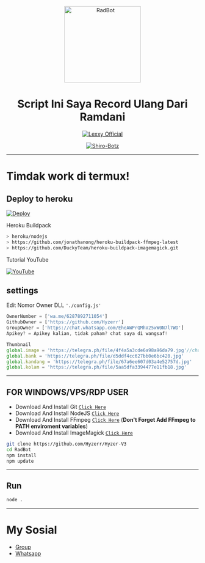 <p align="center">
<img src="https://telegra.ph/file/b4237824e8fd66c4aeb84.png" alt="RadBot" width="200"/>

</p>
<h1 align="center">Script Ini Saya Record Ulang Dari Ramdani</h1>
<p align="center"> <a href="https://Lexxy24.github.io"> <img src="http://readme-typing-svg.herokuapp.com?color=FFFFFF&center=true&vCenter=true&multiline=false&lines=Haori+botz; Script+By+AlyaXyz;Recode+By+Zivfurr;Give+Star+And+Forks+This+Repo+:D;Follow+My+Github" alt="Lexxy Official" /> </a> </p>
<p align="center">
<a href="#"><img title="Shiro-Botz" src="https://img.shields.io/badge/GANTI SESSIONNYA DULU SEBELUM PAKAI-red?colorA=%255ff0000&colorB=%23017e40&style=for-the-badge"></a>
</p>
<p align="center">
</p> 

---

# Timdak work di termux!


## Deploy to heroku

[![Deploy](https://www.herokucdn.com/deploy/button.svg)](https://heroku.com/deploy?template=https://github.com/Drz103/RadBot)

Heroku Buildpack
```bash 
> heroku/nodejs 
> https://github.com/jonathanong/heroku-buildpack-ffmpeg-latest 
> https://github.com/DuckyTeam/heroku-buildpack-imagemagick.git
```

Tutorial YouTube

[![YouTube](https://img.shields.io/badge/YouTube-Video-red)](https://youtu.be/DzNIL45qHaM)

## settings 
Edit Nomor Owner DLL `'./config.js'`
```ts 
OwnerNumber = ['wa.me/6287892711054']
GithubOwner = ['https://github.com/Hyzerr']
GroupOwner = ['https://chat.whatsapp.com/EheAWPrQMhV25xW0N7l7WD']
Apikey? = Apikey kalian, tidak paham? chat saya di wangsaf!

Thumbnail
global.image = 'https://telegra.ph/file/4f4a5a3cde6a98a96da79.jpg'//change the image
global.bank = 'https://telegra.ph/file/d5ddf4cc627bb0e6bc420.jpg'
global.kandang = 'https://telegra.ph/file/67a6ee607d03a4e52757d.jpg'
global.kolam = 'https://telegra.ph/file/5aa5dfa3394477e11fb18.jpg'
```
---------

## FOR WINDOWS/VPS/RDP USER

* Download And Install Git [`Click Here`](https://git-scm.com/downloads)
* Download And Install NodeJS [`Click Here`](https://nodejs.org/en/download)
* Download And Install FFmpeg [`Click Here`](https://ffmpeg.org/download.html) (**Don't Forget Add FFmpeg to PATH enviroment variables**)
* Download And Install ImageMagick [`Click Here`](https://imagemagick.org/script/download.php)

```bash
git clone https://github.com/Hyzerr/Hyzer-V3
cd RadBot
npm install
npm update
```

---------

## Run

```bash
node .
```

---------

# My Sosial 
- [Group ](https://chat.whatsapp.com/EheAWPrQMhV25xW0N7l7WD) 
- [Whatsapp ](https://wa.me/6287892711054)
